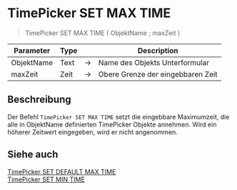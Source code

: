 # TimePicker SET MAX TIME

> TimePicker SET MAX TIME ( ObjektName ; maxZeit )

| Parameter | Type | | Description |
| --- | --- | --- | --- |
| ObjektName | Text | → | Name des Objekts Unterformular |
| maxZeit | Zeit | → | Obere Grenze der eingebbaren Zeit |

## Beschreibung

Der Befehl `TimePicker SET MAX TIME` setzt die eingebbare Maximumzeit, die alle in ObjektName definierten TimePicker Objekte annehmen. Wird ein höherer Zeitwert eingegeben, wird er nicht angenommen.

## Siehe auch

[TimePicker SET DEFAULT MAX TIME](TimePicker%20SET%20DEFAULT%20MAX%20TIME.md)  
[TimePicker SET MIN TIME](TimePicker%20SET%20MIN%20TIME.md)
